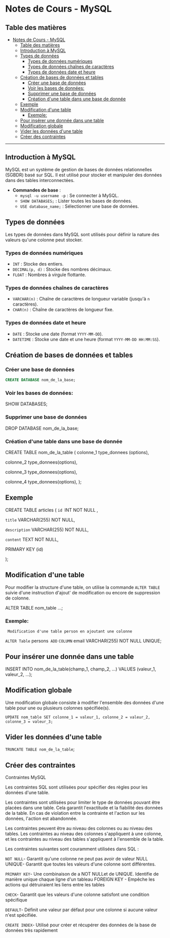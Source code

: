 # Notes de Cours - MySQL

## Table des matières

- [Notes de Cours - MySQL](#notes-de-cours---mysql)
  - [Table des matières](#table-des-matières)
  - [Introduction à MySQL](#introduction-à-mysql)
  - [Types de données](#types-de-données)
    - [Types de données numériques](#types-de-données-numériques)
    - [Types de données chaînes de caractères](#types-de-données-chaînes-de-caractères)
    - [Types de données date et heure](#types-de-données-date-et-heure)
  - [Création de bases de données et tables](#création-de-bases-de-données-et-tables)
    - [Créer une base de données](#créer-une-base-de-données)
    - [Voir les bases de données:](#voir-les-bases-de-données)
    - [Supprimer une base de données](#supprimer-une-base-de-données)
    - [Création d'une table dans une base de donnée](#création-dune-table-dans-une-base-de-donnée)
  - [Exemple](#exemple)
  - [Modification d'une table](#modification-dune-table)
    - [Exemple:](#exemple-1)
  - [Pour insérer une donnée dans une table](#pour-insérer-une-donnée-dans-une-table)
  - [Modification globale](#modification-globale)
  - [Vider les données d'une table](#vider-les-données-dune-table)
  - [Créer des contraintes](#créer-des-contraintes)

---

## Introduction à MySQL

MySQL est un système de gestion de bases de données relationnelles (SGBDR) basé sur SQL. Il est utilisé pour stocker et manipuler des données dans des tables interconnectées.

- **Commandes de base** :
  - `mysql -u username -p` : Se connecter à MySQL.
  - `SHOW DATABASES;` : Lister toutes les bases de données.
  - `USE database_name;` : Sélectionner une base de données.

## Types de données

Les types de données dans MySQL sont utilisés pour définir la nature des valeurs qu'une colonne peut stocker.

### Types de données numériques

- `INT` : Stocke des entiers.
- `DECIMAL(p, d)` : Stocke des nombres décimaux.
- `FLOAT` : Nombres à virgule flottante.

### Types de données chaînes de caractères

- `VARCHAR(n)` : Chaîne de caractères de longueur variable (jusqu'à `n` caractères).
- `CHAR(n)` : Chaîne de caractères de longueur fixe.

### Types de données date et heure

- `DATE` : Stocke une date (format `YYYY-MM-DD`).
- `DATETIME` : Stocke une date et une heure (format `YYYY-MM-DD HH:MM:SS`).

## Création de bases de données et tables

### Créer une base de données

```sql
CREATE DATABASE nom_de_la_base;


```

### Voir les bases de données:

SHOW DATABASES;

### Supprimer une base de données

DROP DATABASE nom_de_la_base;

### Création d'une table dans une base de donnée

CREATE TABLE nom_de_la_table
(
colonne_1 type_donnees (options),

colonne_2 type_donnees(options),

colonne_3 type_donnees(options),

colonne_4 type_donnees(options),
);

## Exemple

CREATE TABLE articles
(
`id `INT NOT NULL ,

`title` VARCHAR(255) NOT NULL,

`description` VARCHAR(255) NOT NULL,

`content` TEXT NOT NULL,

PRIMARY KEY (id)

);

## Modification d'une table

Pour modifier la structure d'une table, on utilise la commande `ALTER TABLE` suivie d'une instruction d'ajout' de modification ou encore de suppression de colonne.

ALTER TABLE nom_table ...;

### Exemple:

` Modification d'une table person en ajoutant une colonne`

`ALTER Table` persons` ADD` `COLUMN` email VARCHAR(255) NOT NULL UNIQUE;

## Pour insérer une donnée dans une table

INSERT INTO nom_de_la_table(champ_1, champ_2, ...) VALUES (valeur_1, valeur_2, ...);

## Modification globale

Une modification globale consiste à modifier l'ensemble des données d'une table pour une ou plusieurs colonnes spécifiée(s).

`UPDATE nom_table
SET colonne_1 = valeur_1, colonne_2 = valeur_2, colonne_3 = valeur_3;`

## Vider les données d'une table

`TRUNCATE TABLE nom_de_la_table`;

## Créer des contraintes

Contraintes MySQL

Les contraintes SQL sont utilisées pour spécifier des règles pour les données d'une table.

Les contraintes sont utilisées pour limiter le type de données pouvant être placées dans une table. Cela garantit l'exactitude et la fiabilité des données de la table. En cas de violation entre la contrainte et l'action sur les données, l'action est abandonnée.

Les contraintes peuvent être au niveau des colonnes ou au niveau des tables. Les contraintes au niveau des colonnes s'appliquent à une colonne, et les contraintes au niveau des tables s'appliquent à l'ensemble de la table.

Les contraintes suivantes sont couramment utilisées dans SQL :

`NOT NULL`- Garantit qu'une colonne ne peut pas avoir de valeur NULL
UNIQUE- Garantit que toutes les valeurs d'une colonne sont différentes.

`PRIMARY KEY`- Une combinaison de a NOT NULLet de UNIQUE. Identifie de manière unique chaque ligne d'un tableau
FOREIGN KEY - Empêche les actions qui détruiraient les liens entre les tables

`CHECK`- Garantit que les valeurs d'une colonne satisfont une condition spécifique

`DEFAULT`- Définit une valeur par défaut pour une colonne si aucune valeur n'est spécifiée.

`CREATE INDEX`- Utilisé pour créer et récupérer des données de la base de données très rapidement
